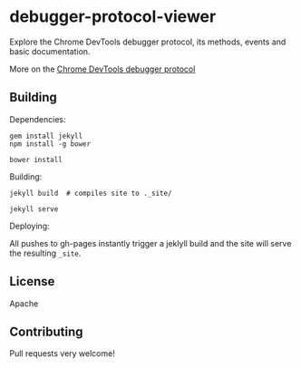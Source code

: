 # debugger-protocol-viewer
Explore the Chrome DevTools debugger protocol, its methods, events and basic documentation.

More on the [Chrome DevTools debugger protocol](https://developer.chrome.com/devtools/docs/debugger-protocol)


##  Building

Dependencies: 

    gem install jekyll
    npm install -g bower
    
    bower install
    
Building:

    jekyll build  # compiles site to ._site/
        
    jekyll serve
    
Deploying:

All pushes to gh-pages instantly trigger a jeklyll build and the site will serve the resulting `_site`.


## License

Apache

## Contributing

Pull requests very welcome!